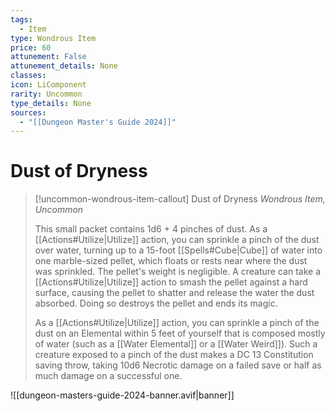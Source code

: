 ```yaml
---
tags:
  - Item
type: Wondrous Item
price: 60
attunement: False
attunement_details: None
classes:
icon: LiComponent
rarity: Uncommon
type_details: None
sources: 
  - "[[Dungeon Master's Guide 2024]]"
---
```

# Dust of Dryness
>[!uncommon-wondrous-item-callout] Dust of Dryness
>_Wondrous Item, Uncommon_
>
>This small packet contains 1d6 + 4 pinches of dust. As a [[Actions#Utilize\|Utilize]] action, you can sprinkle a pinch of the dust over water, turning up to a 15-foot [[Spells#Cube\|Cube]] of water into one marble-sized pellet, which floats or rests near where the dust was sprinkled. The pellet's weight is negligible. A creature can take a [[Actions#Utilize\|Utilize]] action to smash the pellet against a hard surface, causing the pellet to shatter and release the water the dust absorbed. Doing so destroys the pellet and ends its magic.
>
>As a [[Actions#Utilize\|Utilize]] action, you can sprinkle a pinch of the dust on an Elemental within 5 feet of yourself that is composed mostly of water (such as a [[Water Elemental]] or a [[Water Weird]]). Such a creature exposed to a pinch of the dust makes a DC 13 Constitution saving throw, taking 10d6 Necrotic damage on a failed save or half as much damage on a successful one.
>


![[dungeon-masters-guide-2024-banner.avif|banner]]